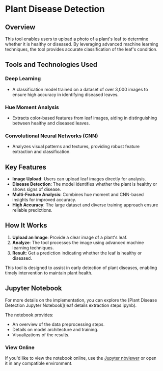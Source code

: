 # Plant Disease Detection

## Overview
This tool enables users to upload a photo of a plant's leaf to determine whether it is healthy or diseased. By leveraging advanced machine learning techniques, the tool provides accurate classification of the leaf's condition.

## Tools and Technologies Used

### Deep Learning
- A classification model trained on a dataset of over 3,000 images to ensure high accuracy in identifying diseased leaves.

### Hue Moment Analysis
- Extracts color-based features from leaf images, aiding in distinguishing between healthy and diseased leaves.

### Convolutional Neural Networks (CNN)
- Analyzes visual patterns and textures, providing robust feature extraction and classification.

## Key Features
- **Image Upload**: Users can upload leaf images directly for analysis.
- **Disease Detection**: The model identifies whether the plant is healthy or shows signs of disease.
- **Multi-Feature Analysis**: Combines hue moment and CNN-based insights for improved accuracy.
- **High Accuracy**: The large dataset and diverse training approach ensure reliable predictions.

## How It Works
1. **Upload an Image**: Provide a clear image of a plant's leaf.
2. **Analyze**: The tool processes the image using advanced machine learning techniques.
3. **Result**: Get a prediction indicating whether the leaf is healthy or diseased.

This tool is designed to assist in early detection of plant diseases, enabling timely intervention to maintain plant health.

## Jupyter Notebook
For more details on the implementation, you can explore the [Plant Disease Detection Jupyter Notebook](leaf details extraction steps.ipynb).

The notebook provides:
- An overview of the data preprocessing steps.
- Details on model architecture and training.
- Visualizations of the results.

### View Online
If you'd like to view the notebook online, use the [Jupyter nbviewer](httpsgithub.comRishitAgheraCAplant-disease-detectionblobmainleaf%20details%20extraction%20steps.ipynb) or open it in any compatible environment.
